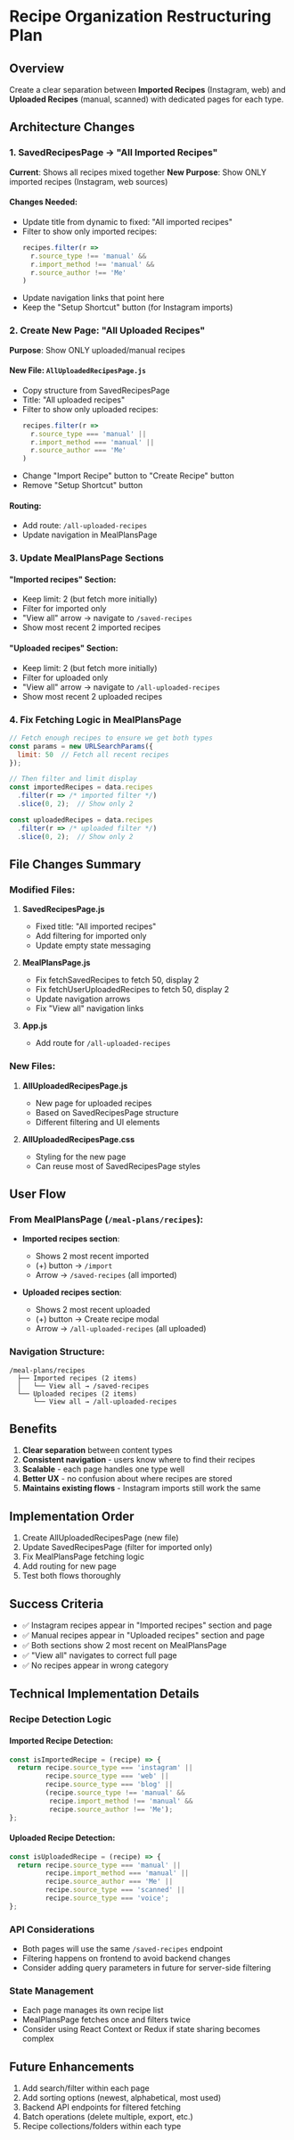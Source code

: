 # Recipe Organization Restructuring Plan

## Overview
Create a clear separation between **Imported Recipes** (Instagram, web) and **Uploaded Recipes** (manual, scanned) with dedicated pages for each type.

## Architecture Changes

### 1. SavedRecipesPage → "All Imported Recipes"
**Current**: Shows all recipes mixed together
**New Purpose**: Show ONLY imported recipes (Instagram, web sources)

#### Changes Needed:
- Update title from dynamic to fixed: "All imported recipes"
- Filter to show only imported recipes:
  ```javascript
  recipes.filter(r =>
    r.source_type !== 'manual' &&
    r.import_method !== 'manual' &&
    r.source_author !== 'Me'
  )
  ```
- Update navigation links that point here
- Keep the "Setup Shortcut" button (for Instagram imports)

### 2. Create New Page: "All Uploaded Recipes"
**Purpose**: Show ONLY uploaded/manual recipes

#### New File: `AllUploadedRecipesPage.js`
- Copy structure from SavedRecipesPage
- Title: "All uploaded recipes"
- Filter to show only uploaded recipes:
  ```javascript
  recipes.filter(r =>
    r.source_type === 'manual' ||
    r.import_method === 'manual' ||
    r.source_author === 'Me'
  )
  ```
- Change "Import Recipe" button to "Create Recipe" button
- Remove "Setup Shortcut" button

#### Routing:
- Add route: `/all-uploaded-recipes`
- Update navigation in MealPlansPage

### 3. Update MealPlansPage Sections

#### "Imported recipes" Section:
- Keep limit: 2 (but fetch more initially)
- Filter for imported only
- "View all" arrow → navigate to `/saved-recipes`
- Show most recent 2 imported recipes

#### "Uploaded recipes" Section:
- Keep limit: 2 (but fetch more initially)
- Filter for uploaded only
- "View all" arrow → navigate to `/all-uploaded-recipes`
- Show most recent 2 uploaded recipes

### 4. Fix Fetching Logic in MealPlansPage

```javascript
// Fetch enough recipes to ensure we get both types
const params = new URLSearchParams({
  limit: 50  // Fetch all recent recipes
});

// Then filter and limit display
const importedRecipes = data.recipes
  .filter(r => /* imported filter */)
  .slice(0, 2);  // Show only 2

const uploadedRecipes = data.recipes
  .filter(r => /* uploaded filter */)
  .slice(0, 2);  // Show only 2
```

## File Changes Summary

### Modified Files:
1. **SavedRecipesPage.js**
   - Fixed title: "All imported recipes"
   - Add filtering for imported only
   - Update empty state messaging

2. **MealPlansPage.js**
   - Fix fetchSavedRecipes to fetch 50, display 2
   - Fix fetchUserUploadedRecipes to fetch 50, display 2
   - Update navigation arrows
   - Fix "View all" navigation links

3. **App.js**
   - Add route for `/all-uploaded-recipes`

### New Files:
1. **AllUploadedRecipesPage.js**
   - New page for uploaded recipes
   - Based on SavedRecipesPage structure
   - Different filtering and UI elements

2. **AllUploadedRecipesPage.css**
   - Styling for the new page
   - Can reuse most of SavedRecipesPage styles

## User Flow

### From MealPlansPage (`/meal-plans/recipes`):
- **Imported recipes section**:
  - Shows 2 most recent imported
  - (+) button → `/import`
  - Arrow → `/saved-recipes` (all imported)

- **Uploaded recipes section**:
  - Shows 2 most recent uploaded
  - (+) button → Create recipe modal
  - Arrow → `/all-uploaded-recipes` (all uploaded)

### Navigation Structure:
```
/meal-plans/recipes
  ├── Imported recipes (2 items)
  │   └── View all → /saved-recipes
  └── Uploaded recipes (2 items)
      └── View all → /all-uploaded-recipes
```

## Benefits
1. **Clear separation** between content types
2. **Consistent navigation** - users know where to find their recipes
3. **Scalable** - each page handles one type well
4. **Better UX** - no confusion about where recipes are stored
5. **Maintains existing flows** - Instagram imports still work the same

## Implementation Order
1. Create AllUploadedRecipesPage (new file)
2. Update SavedRecipesPage (filter for imported only)
3. Fix MealPlansPage fetching logic
4. Add routing for new page
5. Test both flows thoroughly

## Success Criteria
- ✅ Instagram recipes appear in "Imported recipes" section and page
- ✅ Manual recipes appear in "Uploaded recipes" section and page
- ✅ Both sections show 2 most recent on MealPlansPage
- ✅ "View all" navigates to correct full page
- ✅ No recipes appear in wrong category

## Technical Implementation Details

### Recipe Detection Logic

#### Imported Recipe Detection:
```javascript
const isImportedRecipe = (recipe) => {
  return recipe.source_type === 'instagram' ||
         recipe.source_type === 'web' ||
         recipe.source_type === 'blog' ||
         (recipe.source_type !== 'manual' &&
          recipe.import_method !== 'manual' &&
          recipe.source_author !== 'Me');
};
```

#### Uploaded Recipe Detection:
```javascript
const isUploadedRecipe = (recipe) => {
  return recipe.source_type === 'manual' ||
         recipe.import_method === 'manual' ||
         recipe.source_author === 'Me' ||
         recipe.source_type === 'scanned' ||
         recipe.source_type === 'voice';
};
```

### API Considerations
- Both pages will use the same `/saved-recipes` endpoint
- Filtering happens on frontend to avoid backend changes
- Consider adding query parameters in future for server-side filtering

### State Management
- Each page manages its own recipe list
- MealPlansPage fetches once and filters twice
- Consider using React Context or Redux if state sharing becomes complex

## Future Enhancements
1. Add search/filter within each page
2. Add sorting options (newest, alphabetical, most used)
3. Backend API endpoints for filtered fetching
4. Batch operations (delete multiple, export, etc.)
5. Recipe collections/folders within each type